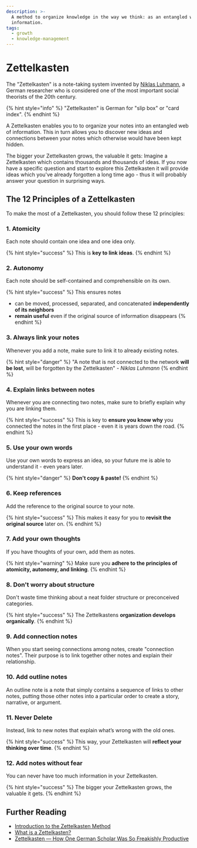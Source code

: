 ```yaml
---
description: >-
  A method to organize knowledge in the way we think: as an entangled web of
  information.
tags:
  - growth
  - knowledge-management
---
```


# Zettelkasten

The "Zettelkasten" is a note-taking system invented by [Niklas Luhmann](https://en.wikipedia.org/wiki/Niklas_Luhmann), a German researcher who is considered one of the most important social theorists of the 20th century.

{% hint style="info" %}
"Zettelkasten" is German for "slip box" or "card index".
{% endhint %}

A Zettelkasten enables you to to organize your notes into an entangled web of information. This in turn allows you to discover new ideas and connections between your notes which otherwise would have been kept hidden.

The bigger your Zettelkasten grows, the valuable it gets: Imagine a Zettelkasten which contains thousands and thousands of ideas. If you now have a specific question and start to explore this Zettelkasten it will provide ideas which you've already forgotten a long time ago - thus it will probably answer your question in surprising ways.

## The 12 Principles of a Zettelkasten

To make the most of a Zettelkasten, you should follow these 12 principles:

### 1. Atomicity

Each note should contain one idea and one idea only.

{% hint style="success" %}
This is **key to link ideas**.
{% endhint %}

### 2. Autonomy

Each note should be self-contained and comprehensible on its own.

{% hint style="success" %}
This ensures notes

* can be moved, processed, separated, and concatenated **independently of its neighbors**
* **remain useful** even if the original source of information disappears
{% endhint %}

### 3. Always link your notes

Whenever you add a note, make sure to link it to already existing notes.

{% hint style="danger" %}
"A note that is not connected to the network **will be lost**, will be forgotten by the Zettelkasten" _- Niklas Luhmann_
{% endhint %}

### 4. Explain links between notes

Whenever you are connecting two notes, make sure to briefly explain why you are linking them.

{% hint style="success" %}
This is key to **ensure you know why** you connected the notes in the first place - even it is years down the road.
{% endhint %}

### 5. Use your own words

Use your own words to express an idea, so your future me is able to understand it - even years later.

{% hint style="danger" %}
**Don't copy & paste!**
{% endhint %}

### 6. Keep references

Add the reference to the original source to your note.

{% hint style="success" %}
This makes it easy for you to **revisit the original source** later on.
{% endhint %}

### 7. Add your own thoughts

If you have thoughts of your own, add them as notes.

{% hint style="warning" %}
Make sure you **adhere to the principles of atomicity, autonomy, and linking**.
{% endhint %}

### 8. Don't worry about structure

Don't waste time thinking about a neat folder structure or preconceived categories.

{% hint style="success" %}
The Zettelkastens **organization develops organically**.
{% endhint %}

### 9. Add connection notes

When you start seeing connections among notes, create "connection notes". Their purpose is to link together other notes and explain their relationship.

### 10. Add outline notes

An outline note is a note that simply contains a sequence of links to other notes, putting those other notes into a particular order to create a story, narrative, or argument.

### 11. Never Delete

Instead, link to new notes that explain what’s wrong with the old ones.

{% hint style="success" %}
This way, your Zettelkasten will **reflect your thinking over time**.
{% endhint %}

### 12. Add notes without fear

You can never have too much information in your Zettelkasten.

{% hint style="success" %}
The bigger your Zettelkasten grows, the valuable it gets.
{% endhint %}

## Further Reading

* [Introduction to the Zettelkasten Method](https://zettelkasten.de/introduction/)
* [What is a Zettelkasten?](https://www.reddit.com/r/Zettelkasten/comments/b566a4/what_is_a_zettelkasten/)
* [Zettelkasten — How One German Scholar Was So Freakishly Productive](https://writingcooperative.com/zettelkasten-how-one-german-scholar-was-so-freakishly-productive-997e4e0ca125)

